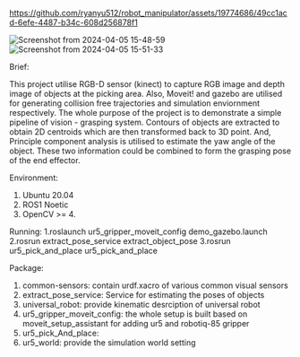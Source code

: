 
https://github.com/ryanyu512/robot_manipulator/assets/19774686/49cc1acd-6efe-4487-b34c-608d256878f1


![Screenshot from 2024-04-05 15-48-59](https://github.com/ryanyu512/robot_manipulator/assets/19774686/d5af2b7f-65cb-4f1b-b676-ff4056b475e8)
![Screenshot from 2024-04-05 15-51-33](https://github.com/ryanyu512/robot_manipulator/assets/19774686/ba6778fb-f21f-4adf-b797-baa818e6bdbb)

Brief:

This project utilise RGB-D sensor (kinect) to capture RGB image and depth image of objects at the picking area. Also, Moveit! and gazebo are utilised for generating collision free trajectories and simulation enviornment respectively. The whole purpose of the project is to demonstrate a simple pipeline of vision - grasping system. Contours of objects are extracted to obtain 2D centroids which are then transformed back to 3D point. And, Principle component analysis is utilised to estimate the yaw angle of the object. These two information could be combined to form the grasping pose of the end effector. 

Environment:
1. Ubuntu 20.04
2. ROS1 Noetic
3. OpenCV >= 4.

Running:
1.roslaunch ur5_gripper_moveit_config demo_gazebo.launch
2.rosrun extract_pose_service extract_object_pose 
3.rosrun ur5_pick_and_place ur5_pick_and_place

Package:
1. common-sensors: contain urdf.xacro of various common visual sensors
2. extract_pose_service: Service for estimating the poses of objects
3. universal_robot: provide kinematic desrciption of universal robot
4. ur5_gripper_moveit_config: the whole setup is built based on moveit_setup_assistant for adding ur5 and robotiq-85 gripper
5. ur5_pick_And_place: 
6. ur5_world: provide the simulation world setting
